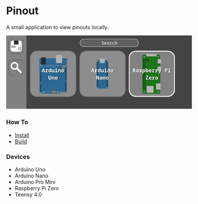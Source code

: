 # Pinout
A small application to view pinouts locally.



![Preview](./public/Preview.png)

### How To
- [Install](https://github.com/Denoed/Pinout/wiki/Installing)
- [Build](https://github.com/Denoed/Pinout/wiki/Building)

### Devices
- Arduino Uno
- Arduino Nano
- Arduino Pro Mini
- Raspberry Pi Zero
- Teensy 4.0
